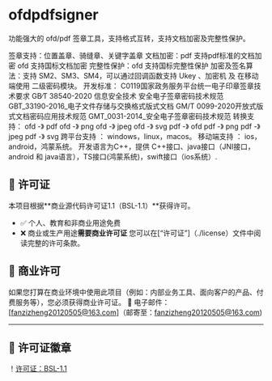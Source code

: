 # ofdpdfsigner
功能强大的 ofd/pdf 签章工具，支持格式互转，支持文档加密及完整性保护。

签章支持：位置盖章、骑缝章、关键字盖章
文档加密：pdf 支持pdf标准的文档加密
        ofd 支持国标文档加密
完整性保护：ofd 支持国标完整性保护
加密及签名算法：支持 SM2、SM3、SM4，可以通过回调函数支持 Ukey 、加密机 及 在移动端使用 二级密码模块。
开发标准：
        C0119国家政务服务平台统一电子印章签章技术要求
        GB∕T 38540-2020 信息安全技术 安全电子签章密码技术规范
        GBT_33190-2016_电子文件存储与交换格式版式文档
        GM/T 0099-2020开放式版式文档密码应用技术规范
        GMT_0031-2014_安全电子签章密码技术规范
转换支持：
        ofd -》 pdf
        ofd -》 png
        ofd -》 jpeg
        ofd -》 svg
        pdf -》 ofd
        pdf -》 png
        pdf -》 jpeg
        pdf -》 svg
跨平台支持 ： windows，linux，macos。
移动端支持 ： ios，android，鸿蒙系统。
开发语言为C++，提供 C++接口、java接口（JNI接口，android 和 java语言），TS接口(鸿蒙系统)，swift接口（ios系统）.


## 📜 许可证
本项目根据**商业源代码许可证1.1（BSL-1.1）**获得许可。
- ✅ 个人、教育和非商业用途免费
- ❌ 商业或生产用途**需要商业许可证**
您可以在[“许可证”]（./license）文件中阅读完整的许可条款。
## 💼 商业许可
如果您打算在商业环境中使用此项目（例如：内部业务工具、面向客户的产品、付费服务等），您必须获得商业许可证。
📧 电子邮件：[fanzizheng20120505@163.com]（邮寄至：fanzizheng20120505@163.com)

---
## 🧾 许可证徽章
！[许可证：BSL-1.1](https://img.shields.io/badge/license-BSL--1.1-blue)
